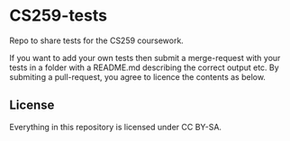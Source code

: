 # CS259-tests
Repo to share tests for the CS259 coursework.

If you want to add your own tests then submit a merge-request with your tests in a folder with a README.md describing the correct output etc.
By submiting a pull-request, you agree to licence the contents as below.

## License

Everything in this repository is licensed under CC BY-SA.
